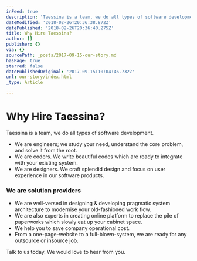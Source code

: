 ```yaml
---
inFeed: true
description: 'Taessina is a team, we do all types of software development.'
dateModified: '2018-02-26T20:36:38.872Z'
datePublished: '2018-02-26T20:36:40.275Z'
title: Why Hire Taessina?
author: []
publisher: {}
via: {}
sourcePath: _posts/2017-09-15-our-story.md
hasPage: true
starred: false
datePublishedOriginal: '2017-09-15T10:04:46.732Z'
url: our-story/index.html
_type: Article

---
```

# Why Hire Taessina?

Taessina is a team, we do all types of software development.

* We are engineers; we study your need, understand the core problem, and solve it from the root.
* We are coders. We write beautiful codes which are ready to integrate with your existing system.
* We are designers. We craft splendid design and focus on user experience in our software products.

### We are solution providers

* We are well-versed in designing & developing pragmatic system architecture to modernise your old-fashioned work flow.
* We are also experts in creating online platform to replace the pile of paperworks which slowly eat up your cabinet space.
* We help you to save company operational cost.
* From a one-page-website to a full-blown-system, we are ready for any outsource or insource job.

Talk to us today. We would love to hear from you.